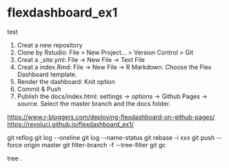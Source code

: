 # flexdashboard_ex1
test
1. Creat a new repository
2. Clone by Rstudio: File > New Project... > Version Control > Git
3. Creat a _site.yml: File -> New File -> Text File
4. Creat a index.Rmd: File -> New File -> R Markdown. Choose the Flex Dashboard template.
5. Render the dashboard: Knit option
6. Commit & Push
7. Publish the docs/index.html: settings -> options -> Github Pages -> source. Select the master branch and the docs folder.

https://www.r-bloggers.com/deploying-flexdashboard-on-github-pages/
https://revoluci.github.io/flexdashboard_ex1/



git reflog
git log --oneline
git log --name-status
git rebase -i xxx
git push --force origin master
git filter-branch -f --tree-filter
git gc

tree .